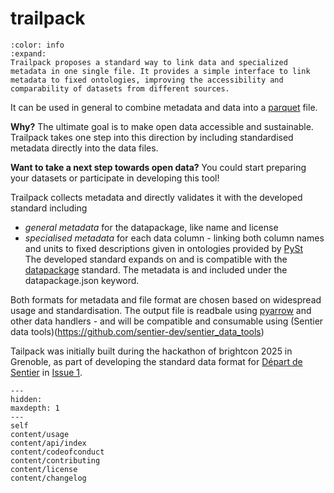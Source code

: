 # trailpack

```{button-link} https://github.com/TimoDiepers/trailpack
:color: info
:expand:
Trailpack proposes a standard way to link data and specialized metadata in one single file. It provides a simple interface to link metadata to fixed ontologies, improving the accessibility and comparability of datasets from different sources.
```
It can be used in general to combine metadata and data into a [parquet](https://parquet.apache.org/) file. 

**Why?** The ultimate goal is to make open data accessible and sustainable. Trailpack takes one step into this direction by including standardised metadata directly into the data files. 

**Want to take a next step towards open data?** You could start preparing your datasets or participate in developing this tool! 

Trailpack collects metadata and directly validates it with the developed standard including
* *general metadata* for the datapackage, like name and license
* *specialised metadata* for each data column - linking both column names and units to fixed descriptions given in ontologies provided by [PySt](https://vocab.sentier.dev)   
The developed standard expands on and is compatible with the [datapackage](https://datapackage.org/) standard. The metadata is and included under the datapackage.json keyword.

Both formats for metadata and file format are chosen based on widespread usage and standardisation.
The output file is readbale using [pyarrow](https://arrow.apache.org/docs/python/index.html) and other data handlers - and will be compatible and consumable using (Sentier data tools)(https://github.com/sentier-dev/sentier_data_tools)

Tailpack was initially built during the hackathon of brightcon 2025 in Grenoble, as part of developing the standard data format for [Départ de Sentier](https://www.d-d-s.ch/) in [Issue 1](https://github.com/Depart-de-Sentier/brightcon-2025-material/issues/1). 
```{toctree}
---
hidden:
maxdepth: 1
---
self
content/usage
content/api/index
content/codeofconduct
content/contributing
content/license
content/changelog
```
